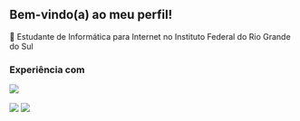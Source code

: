 ## Bem-vindo(a) ao meu perfil!
📲 Estudante de Informática para Internet no Instituto Federal do Rio Grande do Sul
<br>
### Experiência com
[![](https://skillicons.dev/icons?i=html,css,js,postgres,mysql,php)](https://skillicons.dev)
<br>
<br>
![](https://github-readme-stats.vercel.app/api/top-langs/?username=juanmadeira&layout=compact&langs_count=8&card_width=320&theme=tokyonight&hide_border=true)
![](https://github-readme-stats.vercel.app/api?username=juanmadeira&layout=compact&card_width=320&theme=tokyonight&hide_border=true)
